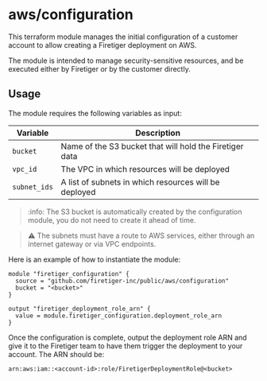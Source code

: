 # aws/configuration

This terraform module manages the initial configuration of a customer account
to allow creating a Firetiger deployment on AWS.

The module is intended to manage security-sensitive resources, and be executed
either by Firetiger or by the customer directly.

## Usage

The module requires the following variables as input:

| Variable     | Description                                             |
| ------------ | ------------------------------------------------------- |
| `bucket`     | Name of the S3 bucket that will hold the Firetiger data |
| `vpc_id`     | The VPC in which resources will be deployed             |
| `subnet_ids` | A list of subnets in which resources will be deployed   |

> :info: The S3 bucket is automatically created by the configuration module,
> you do not need to create it ahead of time.

> :warning: The subnets must have a route to AWS services, either through
> an internet gateway or via VPC endpoints.

Here is an example of how to instantiate the module:

```hcl
module "firetiger_configuration" {
  source = "github.com/firetiger-inc/public/aws/configuration"
  bucket = "<bucket>"
}

output "firetiger_deployment_role_arn" {
  value = module.firetiger_configuration.deployment_role_arn
}
```

Once the configuration is complete, output the deployment role ARN and give it
to the Firetiger team to have them trigger the deployment to your account. The
ARN should be:

    arn:aws:iam::<account-id>:role/FiretigerDeploymentRole@<bucket>
